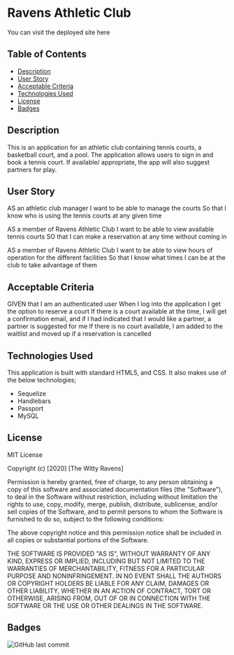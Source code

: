 # Ravens Athletic Club

You can visit the deployed site here 

## Table of Contents 

* [Description](#Description)
* [User Story](#UserStory)
* [Acceptable Criteria](#AcceptableCriteria)
* [Technologies Used](#TechnologiesUsed) 
* [License](#License)
* [Badges](#Badges)

## Description 
This is an application for an athletic club containing tennis courts, a basketball court, and a pool. The application allows users to sign in and book a tennis court. If available/ appropriate, the app will also suggest partners for play.

## User Story
AS an athletic club manager
I want to be able to manage the courts 
So that I know who is using the tennis courts at any given time

AS a member of Ravens Athletic Club
I want to be able to view available tennis courts
SO that I can make a reservation at any time without coming in

AS a member of Ravens Athletic Club
I want to be able to view hours of operation for the different facilities
So that I know what times I can be at the club to take advantage of them

## Acceptable Criteria
GIVEN that I am an authenticated user
When I log into the application
I get the option to reserve a court
If there is a court available at the time, I will get a confirmation email, and if I had indicated that I would like a partner, a partner is suggested for me
If there is no court available, I am added to the waitlist and moved up if a reservation is cancelled

## Technologies Used
This application is built with standard HTML5, and CSS.
It also makes use of the below technologies;

* Sequelize
* Handlebars
* Passport
* MySQL


## License

MIT License

Copyright (c) [2020] [The Witty Ravens]

Permission is hereby granted, free of charge, to any person obtaining a copy
of this software and associated documentation files (the "Software"), to deal in the Software without restriction, including without limitation the rights
to use, copy, modify, merge, publish, distribute, sublicense, and/or sell
copies of the Software, and to permit persons to whom the Software is
furnished to do so, subject to the following conditions:

The above copyright notice and this permission notice shall be included in all copies or substantial portions of the Software.

THE SOFTWARE IS PROVIDED "AS IS", WITHOUT WARRANTY OF ANY KIND, EXPRESS OR
IMPLIED, INCLUDING BUT NOT LIMITED TO THE WARRANTIES OF MERCHANTABILITY,
FITNESS FOR A PARTICULAR PURPOSE AND NONINFRINGEMENT. IN NO EVENT SHALL THE
AUTHORS OR COPYRIGHT HOLDERS BE LIABLE FOR ANY CLAIM, DAMAGES OR OTHER
LIABILITY, WHETHER IN AN ACTION OF CONTRACT, TORT OR OTHERWISE, ARISING FROM, OUT OF OR IN CONNECTION WITH THE SOFTWARE OR THE USE OR OTHER DEALINGS IN THE SOFTWARE.


## Badges

![GitHub last commit](https://img.shields.io/github/last-commit/mesayb/ravens-athletic-club)
